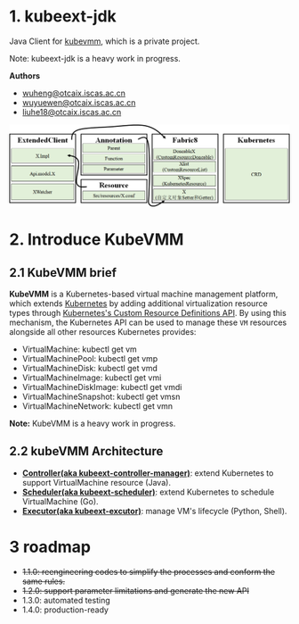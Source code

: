 # 1. kubeext-jdk
Java Client for [kubevmm](https://github.com/syswu/kubevmm), which is a private project.

Note: kubeext-jdk is a heavy work in progress.

**Authors**
- wuheng@otcaix.iscas.ac.cn
- wuyuewen@otcaix.iscas.ac.cn
- liuhe18@otcaix.iscas.ac.cn


![avatar](docs/images/arch.png)

# 2. Introduce KubeVMM 

## 2.1 KubeVMM brief

**KubeVMM** is a Kubernetes-based virtual machine management platform, which extends [Kubernetes](https://kubernetes.io/) by adding
additional virtualization resource types through
[Kubernetes's Custom Resource Definitions API](https://kubernetes.io/docs/tasks/access-kubernetes-api/custom-resources/custom-resource-definitions/). By using this mechanism, the Kubernetes API can be used to manage these `VM`
resources alongside all other resources Kubernetes provides: 

- VirtualMachine:          kubectl get vm
- VirtualMachinePool:      kubectl get vmp
- VirtualMachineDisk:      kubectl get vmd
- VirtualMachineImage:     kubectl get vmi
- VirtualMachineDiskImage: kubectl get vmdi
- VirtualMachineSnapshot:  kubectl get vmsn
- VirtualMachineNetwork:   kubectl get vmn

**Note:** KubeVMM is a heavy work in progress.

## 2.2 kubeVMM Architecture



- **[Controller(aka kubeext-controller-manager)](https://github.com/kubesys/kubeext-controller-manager)**: extend Kubernetes to support VirtualMachine resource (Java).
- **[Scheduler(aka kubeext-scheduler)](https://github.com/kubesys/kubeext-scheduler)**:  extend Kubernetes to schedule VirtualMachine (Go).
- **[Executor(aka kubeext-excutor)](https://github.com/kubesys/kubeext-excutor)**:  manage VM's lifecycle (Python, Shell).

# 3 roadmap

- ~~1.1.0: reengineering codes to simplify the processes and conform the same rules.~~
- ~~1.2.0: support parameter limitations and generate the new API~~
- 1.3.0: automated testing
- 1.4.0: production-ready

